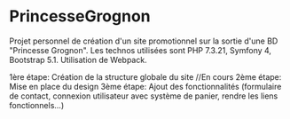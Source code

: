 # PrincesseGrognon

Projet personnel de création d'un site promotionnel sur la sortie d'une BD "Princesse Grognon".
Les technos utilisées sont PHP 7.3.21, Symfony 4, Bootstrap 5.1. Utilisation de Webpack.

1ère étape: Création de la structure globale du site  //En cours
2ème étape: Mise en place du design 
3ème étape: Ajout des fonctionnalités (formulaire de contact, connexion utilisateur avec système de panier, rendre les liens fonctionnels...)
